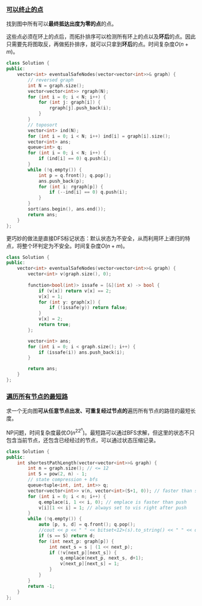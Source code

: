 ### [可以终止的点](https://leetcode-cn.com/problems/find-eventual-safe-states/)

找到图中所有可以**最终抵达出度为零的点**的点。

这些点必须在环上的点后，而拓扑排序可以检测所有环上的点以及**环后**的点。因此只需要先将图取反，再做拓扑排序，就可以只拿到**环后**的点。时间复杂度$O(n+m)$。

```cpp
class Solution {
public:
    vector<int> eventualSafeNodes(vector<vector<int>>& graph) {
        // reversed graph
        int N = graph.size();
        vector<vector<int>> rgraph(N);
        for (int i = 0; i < N; i++) {
            for (int j: graph[i]) {
                rgraph[j].push_back(i);
            }
        }
        // toposort
        vector<int> ind(N);
        for (int i = 0; i < N; i++) ind[i] = graph[i].size();
        vector<int> ans;
        queue<int> q;
        for (int i = 0; i < N; i++) {
            if (ind[i] == 0) q.push(i);
        }
        while (!q.empty()) {
            int p = q.front(); q.pop();
            ans.push_back(p);
            for (int i: rgraph[p]) {
                if (--ind[i] == 0) q.push(i);
            }
        }
        sort(ans.begin(), ans.end());
        return ans;
    }
};
```

更巧妙的做法是直接DFS标记状态：默认状态为不安全，从而利用环上递归的特点，将整个环判定为不安全。时间复杂度$O(n+m)$。

```cpp
class Solution {
public:
    vector<int> eventualSafeNodes(vector<vector<int>>& graph) {
        vector<int> v(graph.size(), 0);
        
        function<bool(int)> issafe = [&](int x) -> bool {
            if (v[x]) return v[x] == 2;
            v[x] = 1;
            for (int y: graph[x]) {
                if (!issafe(y)) return false;
            }
            v[x] = 2;
            return true;
        };

        vector<int> ans;
        for (int i = 0; i < graph.size(); i++) {
            if (issafe(i)) ans.push_back(i);
        }

        return ans;
    }
};
```


### [遍历所有节点的最短路](https://leetcode-cn.com/problems/shortest-path-visiting-all-nodes/)

求一个无向图**可从任意节点出发、可重复经过节点的**遍历所有节点的路径的最短长度。

NP问题，时间复杂度最优$O(n^22^n)$。最短路可以通过BFS求解，但这里的状态不只包含当前节点，还包含已经经过的节点，可以通过状态压缩记录。

```cpp
class Solution {
public:
    int shortestPathLength(vector<vector<int>>& graph) {
        int n = graph.size(); // <= 12
        int S = pow(2, n) - 1;
        // state compression + bfs
        queue<tuple<int, int, int>> q;
        vector<vector<int>> v(n, vector<int>(S+1, 0)); // faster than set<tuple<int,int>>
        for (int i = 0; i < n; i++) {
            q.emplace(i, 1 << i, 0); // emplace is faster than push
            v[i][1 << i] = 1; // always set to vis right after push
        }
        while (!q.empty()) {
            auto [p, s, d] = q.front(); q.pop();
            //cout << p << " " << bitset<12>(s).to_string() << " " << d << endl;
            if (s == S) return d;
            for (int next_p: graph[p]) {
                int next_s = s | (1 << next_p);
                if (!v[next_p][next_s]) {
                    q.emplace(next_p, next_s, d+1);
                    v[next_p][next_s] = 1;
                }
            }
        }
        return -1;
    }
};
```


